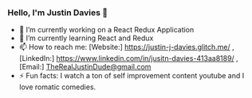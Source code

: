 ### Hello, I'm Justin Davies 👋

- 🔭 I’m currently working on a React Redux Application
- 🌱 I’m currently learning React and Redux
- 📫 How to reach me: [Website:] https://justin-j-davies.glitch.me/ , [LinkedIn:] https://www.linkedin.com/in/jusitn-davies-413aa8189/ , [Email:] TheRealJustinDude@gmail.com
- ⚡ Fun facts: I watch a ton of self improvement content youtube and I love romatic comedies. 

<!--
- 👯 I’m looking to collaborate on ...
- 🤔 I’m looking for help with ...
- 😄 Pronouns: ...
- 💬 Ask me about ...
-->
